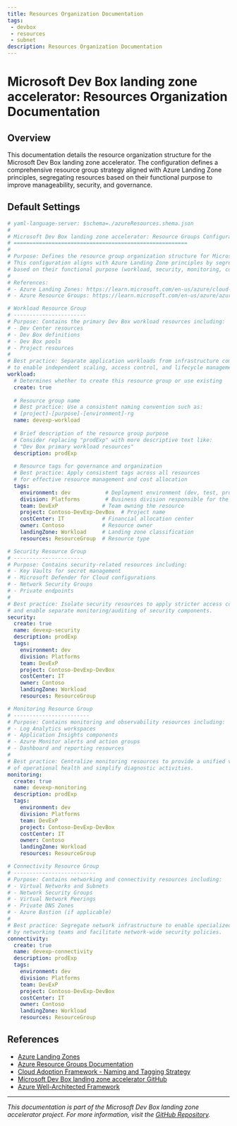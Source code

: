 ```yaml
---
title: Resources Organization Documentation
tags: 
 - devbox
 - resources
 - subnet
description: Resources Organization Documentation
---
```


# Microsoft Dev Box landing zone accelerator: Resources Organization Documentation

## Overview

This documentation details the resource organization structure for the Microsoft Dev Box landing zone accelerator. The configuration defines a comprehensive resource group strategy aligned with Azure Landing Zone principles, segregating resources based on their functional purpose to improve manageability, security, and governance.

## Default Settings

```yaml
# yaml-language-server: $schema=./azureResources.shema.json
#
# Microsoft Dev Box landing zone accelerator: Resource Groups Configuration
# =======================================================
#
# Purpose: Defines the resource group organization structure for Microsoft Dev Box landing zone accelerator environments.
# This configuration aligns with Azure Landing Zone principles by segregating resources
# based on their functional purpose (workload, security, monitoring, connectivity).
#
# References:
# - Azure Landing Zones: https://learn.microsoft.com/en-us/azure/cloud-adoption-framework/ready/landing-zone/
# - Azure Resource Groups: https://learn.microsoft.com/en-us/azure/azure-resource-manager/management/manage-resource-groups-portal

# Workload Resource Group
# -----------------------
# Purpose: Contains the primary Dev Box workload resources including:
# - Dev Center resources
# - Dev Box definitions
# - Dev Box pools
# - Project resources
#
# Best practice: Separate application workloads from infrastructure components
# to enable independent scaling, access control, and lifecycle management.
workload:
  # Determines whether to create this resource group or use existing
  create: true
  
  # Resource group name
  # Best practice: Use a consistent naming convention such as:
  # [project]-[purpose]-[environment]-rg
  name: devexp-workload
  
  # Brief description of the resource group purpose
  # Consider replacing "prodExp" with more descriptive text like:
  # "Dev Box primary workload resources"
  description: prodExp
  
  # Resource tags for governance and organization
  # Best practice: Apply consistent tags across all resources
  # for effective resource management and cost allocation
  tags:
    environment: dev           # Deployment environment (dev, test, prod)
    division: Platforms        # Business division responsible for the resource
    team: DevExP              # Team owning the resource
    project: Contoso-DevExp-DevBox  # Project name
    costCenter: IT            # Financial allocation center
    owner: Contoso            # Resource owner
    landingZone: Workload     # Landing zone classification
    resources: ResourceGroup  # Resource type

# Security Resource Group
# ----------------------
# Purpose: Contains security-related resources including:
# - Key Vaults for secret management
# - Microsoft Defender for Cloud configurations
# - Network Security Groups
# - Private endpoints
#
# Best practice: Isolate security resources to apply stricter access controls
# and enable separate monitoring/auditing of security components.
security:
  create: true
  name: devexp-security
  description: prodExp
  tags:
    environment: dev
    division: Platforms
    team: DevExP
    project: Contoso-DevExp-DevBox
    costCenter: IT
    owner: Contoso
    landingZone: Workload
    resources: ResourceGroup

# Monitoring Resource Group
# ------------------------
# Purpose: Contains monitoring and observability resources including:
# - Log Analytics workspaces
# - Application Insights components
# - Azure Monitor alerts and action groups
# - Dashboard and reporting resources
#
# Best practice: Centralize monitoring resources to provide a unified view
# of operational health and simplify diagnostic activities.
monitoring:
  create: true
  name: devexp-monitoring
  description: prodExp
  tags:
    environment: dev
    division: Platforms
    team: DevExP
    project: Contoso-DevExp-DevBox
    costCenter: IT
    owner: Contoso
    landingZone: Workload
    resources: ResourceGroup

# Connectivity Resource Group
# --------------------------
# Purpose: Contains networking and connectivity resources including:
# - Virtual Networks and Subnets
# - Network Security Groups
# - Virtual Network Peerings
# - Private DNS Zones
# - Azure Bastion (if applicable)
#
# Best practice: Segregate network infrastructure to enable specialized management
# by networking teams and facilitate network-wide security policies.
connectivity:
  create: true
  name: devexp-connectivity
  description: prodExp
  tags:
    environment: dev
    division: Platforms
    team: DevExP
    project: Contoso-DevExp-DevBox
    costCenter: IT
    owner: Contoso
    landingZone: Workload
    resources: ResourceGroup
```

## References

- [Azure Landing Zones](https://learn.microsoft.com/en-us/azure/cloud-adoption-framework/ready/landing-zone/)
- [Azure Resource Groups Documentation](https://learn.microsoft.com/en-us/azure/azure-resource-manager/management/manage-resource-groups-portal)
- [Cloud Adoption Framework - Naming and Tagging Strategy](https://learn.microsoft.com/en-us/azure/cloud-adoption-framework/ready/azure-best-practices/resource-naming)
- [Microsoft Dev Box landing zone accelerator GitHub](https://github.com/Evilazaro/DevExp-DevBox/)
- [Azure Well-Architected Framework](https://learn.microsoft.com/en-us/azure/architecture/framework/)

---

*This documentation is part of the Microsoft Dev Box landing zone accelerator project. For more information, visit the [GitHub Repository](https://github.com/Evilazaro/DevExp-DevBox/).*